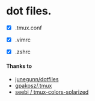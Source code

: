 # dot files.

- [x] .tmux.conf
- [x] .vimrc
- [x] .zshrc


#### Thanks to

- [junegunn/dotfiles](https://github.com/junegunn/dotfiles)
- [gpakosz/.tmux](https://github.com/gpakosz/.tmux)
- [seebi / tmux-colors-solarized](https://github.com/seebi/tmux-colors-solarized)

